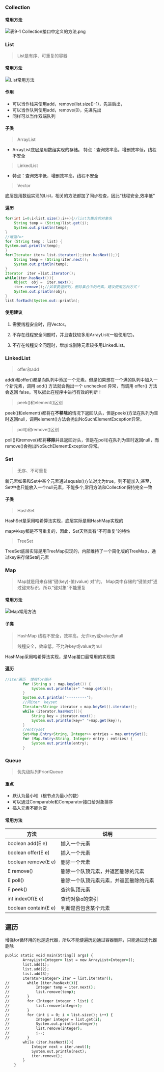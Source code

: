 ### Collection

#### 常用方法

![表9-1 Collection接口中定义的方法.png](https://gitee.com/shaobing2021/typora/raw/master/img/20200702143951.png)

### List

> List是有序、可重复的容器

#### 常用方法

![List常用方法](https://gitee.com/shaobing2021/typora/raw/master/img/20200702144437.png)

#### 作用

* 可以当作栈来使用add，remove(list.size()-1)，先进后出，
* 可以当作队列使用add，remove(0)，先进先出
* 同样可以当作双端队列

#### 子类

> ArrayList

* ArrayList底层是用数组实现的存储。 特点：查询效率高，增删效率低，线程不安全

> LinkedList

* 特点：查询效率低，增删效率高，线程不安全

> Vector

 底层是用数组实现的List，相关的方法都加了同步检查，因此“线程安全,效率低”

#### 遍历

```java
for(int i=0;i<list.size();i++){//list为集合的对象名
    String temp = (String)list.get(i);
    System.out.println(temp);
}
//增强for
for (String temp : list) {
System.out.println(temp);
}
for(Iterator iter= list.iterator();iter.hasNext();){
    String temp = (String)iter.next();
    System.out.println(temp);
}
Iterator  iter =list.iterator();
while(iter.hasNext()){
    Object  obj =  iter.next();
    iter.remove();//如果要遍历时，删除集合中的元素，建议使用这种方式！
    System.out.println(obj);
}
list.forEach(System.out::println);
```



#### 使用建议

1. 需要线程安全时，用Vector。

2. 不存在线程安全问题时，并且查找较多用ArrayList(一般使用它)。

3. 不存在线程安全问题时，增加或删除元素较多用LinkedList。

### LinkedList

> offer和add

add()和offer()都是向队列中添加一个元素。但是如果想在一个满的队列中加入一个新元素，调用 add() 方法就会抛出一个 unchecked 异常，而调用 offer() 方法会返回 false。可以据此在程序中进行有效的判断！

> peek()和element()区别

peek()和element()都将在**不移除**的情况下返回队头，但是peek()方法在队列为空时返回null，调用element()方法会抛出NoSuchElementException异常。

> poll()和remove()区别

poll()和remove()都将**移除**并且返回对头，但是在poll()在队列为空时返回null，而remove()会抛出NoSuchElementException异常。

### Set

> 无序、不可重复

新元素如果和Set中某个元素通过equals()方法对比为true，则不能加入;甚至，Set中也只能放入一个null元素，不能多个,常用方法和Collection保持完全一致

#### 子类

> HashSet

HashSet是采用哈希算法实现，底层实际是用HashMap实现的

map中key都是不可重复的，因此，Set天然具有“不可重复”的特性

> TreeSet

 TreeSet底层实际是用TreeMap实现的，内部维持了一个简化版的TreeMap，通过key来存储Set的元素

### Map

> Map就是用来存储“键(key)-值(value) 对”的。 Map类中存储的“键值对”通过键来标识，所以“键对象”不能重复

#### 常用方法

![Map常用方法](https://gitee.com/shaobing2021/typora/raw/master/img/20200702152846.png)

#### 子类

> HashMap 线程不安全，效率高。允许key或value为null
>
> 线程安全，效率低。不允许key或value为nul

 HashMap采用哈希算法实现，是Map接口最常用的实现类

#### 遍历

```java
//iter遍历  增强for循环
        for (String s : map.keySet()) {
            System.out.println(s+" "+map.get(s));
        }
        System.out.println("---------");
        //同iter  keyset
        Iterator<String> iterator = map.keySet().iterator();
        while (iterator.hasNext()){
            String key = iterator.next();
            System.out.println(key+" "+map.get(key));
        }
        //entryset
        Set<Map.Entry<String, Integer>> entries = map.entrySet();
        for (Map.Entry<String, Integer> entry : entries) {
            System.out.println(entry);
        }
```

### Queue

> 优先级队列PrioriQueue

#### 重点

* 默认为最小堆（根节点为最小的数）
* 可以通过Comparable和Comparator接口给对象排序
* 插入元素不能为空

#### 常用方法

| 方法                 | 说明                                   |
| -------------------- | -------------------------------------- |
| boolean add(E e)     | 插入一个元素                           |
| boolean offer(E e)   | 插入一个元素                           |
| boolean remove(E e)  | 删除一个元素                           |
| E remove()           | 删除一个队顶元素，并返回删除的元素     |
| E poll()             | 删除一个队顶元素元素，并返回删除的元素 |
| E peek()             | 查询队顶元素                           |
| int indexOf(E e)     | 查询对象o的索引                        |
| boolean contain(E e) | 判断是否包含某个元素                   |

## 遍历

增强for循环用的也是迭代器，所以不能便遍历边通过容器删除，只能通过迭代器删除

```cmd
public static void main(String[] args) {
        ArrayList<Integer> list = new ArrayList<Integer>();
        list.add(1);
        list.add(2);
        list.add(3);
        Iterator<Integer> iter = list.iterator();
//        while (iter.hasNext()){
//            Integer temp = iter.next();
//            list.remove(temp);
//        }
//        for (Integer integer : list) {
//            list.remove(integer);
//        }
//        for (int i = 0; i < list.size(); i++) {
//            Integer integer = list.get(i);
//            System.out.println(integer);
//            list.remove(integer);
//            i--;
//        }
        while (iter.hasNext()){
            Integer next = iter.next();
            System.out.println(next);
            iter.remove();
        }
    }
```

